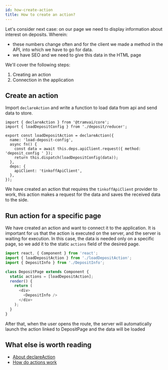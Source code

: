 ```yaml
---
id: how-create-action
title: How to create an action?
---
```


Let's consider next case: on our page we need to display information about interest on deposits. Wherein:

- these numbers change often and for the client we made a method in the API, into which we have to go for data.
- we have SEO and we need to give this data in the HTML page

We'll cover the following steps:

1. Creating an action
2. Connection in the application

## Create an action

Import `declareAction` and write a function to load data from api and send data to store.

```tsx
import { declareAction } from '@tramvai/core';
import { loadDepositConfig } from './deposit/reducer';

export const loadDepositAction = declareAction({
  name: 'load-deposit-config',
  async fn() {
    const data = await this.deps.apiClient.request({ method: 'deposit_config ' });
    return this.dispatch(loadDepositConfig(data));
  },
  deps: {
    apiClient: 'tinkoffApiClient',
  },
});
```

We have created an action that requires the `tinkoffApiClient` provider to work, this action makes a request for the data and saves the received data to the side.

## Run action for a specific page

We have created an action and want to connect it to the application. It is important for us that the action is executed on the server, and the server is waiting for execution. In this case, the data is needed only on a specific page, so we add it to the static `actions` field of the desired page.

```javascript
import react, { Component } from 'react';
import { loadDepositAction } from './loadDepositAction';
import { DepositInfo } from './DepositInfo';

class DepositPage extends Component {
  static actions = [loadDepositAction];
  render() {
    return (
      <div>
        <DepositInfo />
      </div>
    );
  }
}
```

After that, when the user opens the route, the server will automatically launch the action linked to DepositPage and the data will be loaded

## What else is worth reading

- [About declareAction](references/tramvai/core.md#declareAction)
- [How do actions work](concepts/action.md)
